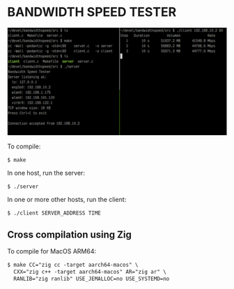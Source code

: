 BANDWIDTH SPEED TESTER
======================

![Screenshot](screenshot.png)

To compile:

    $ make

In one host, run the server:

    $ ./server

In one or more other hosts, run the client:

    $ ./client SERVER_ADDRESS TIME
    
## Cross compilation using Zig

To compile for MacOS ARM64:

    $ make CC="zig cc -target aarch64-macos" \
      CXX="zig c++ -target aarch64-macos" AR="zig ar" \
      RANLIB="zig ranlib" USE_JEMALLOC=no USE_SYSTEMD=no
